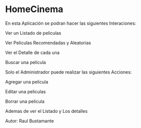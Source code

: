 # HomeCinema

En esta Aplicación se podran hacer las siguientes Interaciones:

Ver un Listado de peliculas

Ver Peliculas Recomendadas y Aleatorias

Ver el Detalle de cada una

Buscar una pelicula



Solo el Administrador puede realizar las siguientes Acciones:

Agregar una pelicula

Editar una peliculas

Borrar una pelicula

Ademas de ver el Listado y Los detalles


Autor: Raul Bustamante
